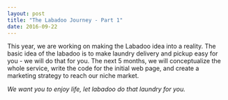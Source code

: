 ```yaml
---
layout: post
title: "The Labadoo Journey - Part 1"
date: 2016-09-22
---
```


This year, we are working on making the Labadoo idea into a reality. The basic idea of the labadoo is to make laundry delivery and pickup easy for you - we will do that for you. The next 5 months, we will conceptualize the whole service, write the code for the initial web page, and create a marketing strategy to reach our niche market.

*We want you to enjoy life, let labadoo do that laundry for you.* 
